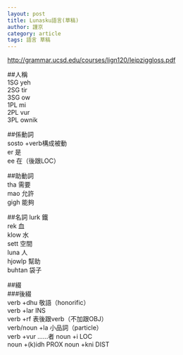 ```yaml
---
layout: post
title: Lunasku語言(草稿)
author: 謹京
category: article
tags: 語言 草稿
---
```


http://grammar.ucsd.edu/courses/lign120/leipziggloss.pdf  

##人稱  
1SG yeh  
2SG tir  
3SG ow  
1PL mi  
2PL vur  
3PL ownik  

##係動詞  
sosto +verb構成被動  
er 是  
ee 在（後跟LOC）  

##助動詞  
tha 需要  
mao 允許  
gigh 能夠  

##名詞
lurk 鐵  
rek 血  
klow 水  
sett 空間  
luna 人  
hjowlp 幫助  
buhtan 袋子  

##綴  
###後綴  
verb +dhu 敬語（honorific）  
verb +lar INS  
verb +rf 表後跟verb（不加跟OBJ）  
verb/noun +la 小品詞（particle）  
verb +vur ……者
noun +i LOC  
noun +(k)idh PROX
noun +kni DIST




